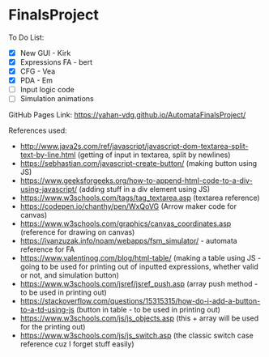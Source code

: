 # FinalsProject

To Do List:
- [x] New GUI - Kirk
- [x] Expressions FA - bert
- [x] CFG - Vea
- [x] PDA - Em
- [ ] Input logic code
- [ ] Simulation animations

GitHub Pages Link: https://yahan-vdg.github.io/AutomataFinalsProject/



References used:
- http://www.java2s.com/ref/javascript/javascript-dom-textarea-split-text-by-line.html (getting of input in textarea, split by newlines)
- https://sebhastian.com/javascript-create-button/ (making button using JS)
- https://www.geeksforgeeks.org/how-to-append-html-code-to-a-div-using-javascript/ (adding stuff in a div element using JS)
- https://www.w3schools.com/tags/tag_textarea.asp (textarea reference)
- https://codepen.io/chanthy/pen/WxQoVG (Arrow maker code for canvas)
- https://www.w3schools.com/graphics/canvas_coordinates.asp (reference for drawing on canvas)
- https://ivanzuzak.info/noam/webapps/fsm_simulator/ - automata reference for FA
- https://www.valentinog.com/blog/html-table/ (making a table using JS - going to be used for printing out of inputted expressions, whether valid or not, and simulation button)
- https://www.w3schools.com/jsref/jsref_push.asp (array push method - to be used in printing out)
- https://stackoverflow.com/questions/15315315/how-do-i-add-a-button-to-a-td-using-js (button in table - to be used in printing out)
- https://www.w3schools.com/js/js_objects.asp (this + array will be used for the printing out)
- https://www.w3schools.com/js/js_switch.asp (the classic switch case reference cuz I forget stuff easily)
